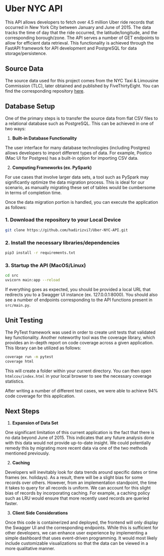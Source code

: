 # Uber NYC API

This API allows developers to fetch over 4.5 million Uber ride records that occurred in New York City between January and June of 2015. The data tracks the time of day that the ride occurred, the latitude/longitude, and the corresponding borough/zone. The API serves a number of GET endpoints to allow for efficient data retrieval. This functionality is achieved through the FastAPI framework for API development and PostgreSQL for data storage/persistence. 

## Source Data

The source data used for this project comes from the NYC Taxi & Limousine Commission (TLC), later obtained and published by FiveThirtyEight. You can find the corresponding repository [here](https://github.com/fivethirtyeight/uber-tlc-foil-response).

## Database Setup

One of the primary steps is to transfer the source data from flat CSV files to a relational database such as PostgreSQL. This can be achieved in one of two ways:

1. **Built-in Database Functionality**

The user interface for many database technologies (including Postgres) allows developers to import different types of data. For example, Postico (Mac UI for Postgres) has a built-in option for importing CSV data.

2. **Computing Frameworks (ex. PySpark)**

For use cases that involve larger data sets, a tool such as PySpark may significantly optimize the data migration process. This is ideal for our scenario, as manually migrating these set of tables would be cumbersome in terms of completion time.

Once the data migration portion is handled, you can execute the application as follows:

### 1. Download the repository to your Local Device

```bash
git clone https://github.com/hadirizvi7/Uber-NYC-API.git
```

### 2. Install the necessary libraries/dependencies

```bash
pip3 install -r requirements.txt
```

### 3. Startup the API (MacOS/Linux)

```bash
cd src
uvicorn main:app --reload
```

If everything goes as expected, you should be provided a local URL that redirects you to a Swagger UI instance (ex. 127.0.0.1:8000). You should also see a number of endpoints corresponding to the API functions present in `src/main.py`.

## Unit Testing

The PyTest framework was used in order to create unit tests that validated key functionality. Another noteworthy tool was the coverage library, which provides an in-depth report on code coverage across a given application. This library can be utilized as follows:

```bash
coverage run -m pytest
coverage html
```

This will create a folder within your current directory. You can then open `htmlcov/index.html` in your local browser to see the necessary coverage statistics.

After writing a number of different test cases, we were able to achieve 94% code coverage for this application.

## Next Steps

1. **Expansion of Data Set**

One significant limitation of this current application is the fact that there is no data beyond June of 2015. This indicates that any future analysis done with this data would not provide up-to-date insight. We could potentially remedy this by migrating more recent data via one of the two methods mentioned previously.

2. **Caching**

Developers will inevitably look for data trends around specific dates or time frames (ex. holidays). As a result, there will be a slight bias for some records over others. However, from an implementation standpoint, the time it takes to query for all records is uniform. We can account for this slight bias of records by incorporating caching. For example, a caching policy such as LRU would ensure that more recently used records are queried faster.

3. **Client Side Considerations**

Once this code is containerized and deployed, the frontend will only display the Swagger UI and the corresponding endpoints. While this is sufficient for other developers, we can enhance user experience by implementing a simple dashboard that uses event-driven programming. It would most likely include customizable visualizations so that the data can be viewed in a more qualitative manner. 
